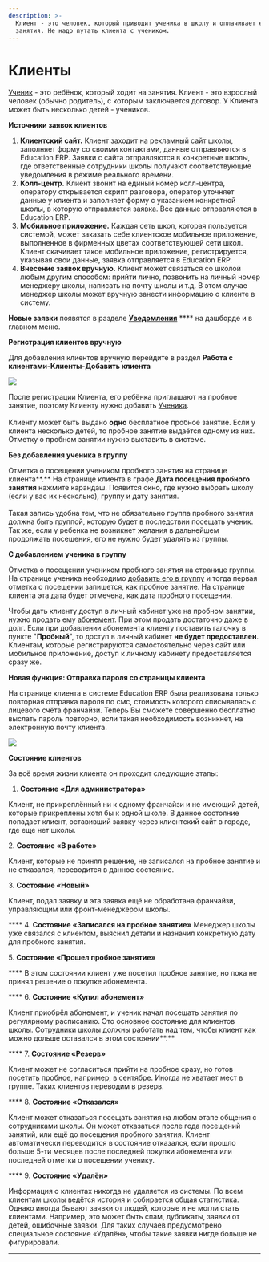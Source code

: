 ```yaml
---
description: >-
  Клиент - это человек, который приводит ученика в школу и оплачивает его
  занятия. Не надо путать клиента с учеником.
---
```


# Клиенты

[Ученик](../ucheniki.md) - это ребёнок, который ходит на занятия. Клиент - это взрослый человек (обычно родитель), с которым заключается договор. У Клиента может быть несколько детей - учеников.

**Источники заявок клиентов**

1. **Клиентский сайт.** Клиент заходит на рекламный сайт школы, заполняет форму со своими контактами, данные отправляются в Education ERP. Заявки с сайта отправляются в конкретные школы, где ответственные сотрудники школы получают соответствующие уведомления в режиме реального времени.
2. **Колл-центр.** Клиент звонит на единый номер колл-центра, оператору открывается скрипт разговора, оператор уточняет данные у клиента и заполняет форму с указанием конкретной школы, в которую отправляется заявка. Все данные отправляются в Education ERP.
3. **Мобильное приложение.** Каждая сеть школ, которая пользуется системой, может заказать себе клиентское мобильное приложение, выполненное в фирменных цветах соответствующей сети школ. Клиент скачивает такое мобильное приложение, регистрируется, указывая свои данные, заявка отправляется в Education ERP.
4. **Внесение заявок вручную.** Клиент может связаться со школой любым другим способом: прийти лично, позвонить на личный номер менеджеру школы, написать на почту школы и т.д. В этом случае менеджер школы может вручную занести информацию о клиенте в систему.

**Новые заявки** появятся в разделе [**Уведомления**](../uvedomleniya.md) **** на дашборде и в главном меню.



**Регистрация клиентов вручную**

Для добавления клиентов вручную перейдите в раздел **Работа с клиентами-Клиенты-Добавить клиента**

![](../.gitbook/assets/Screenshot\_151.png)

После регистрации Клиента, его ребёнка приглашают на пробное занятие, поэтому Клиенту нужно добавить [Ученика](../ucheniki.md).\
\
Клиенту может быть выдано **одно** бесплатное пробное занятие. Если у клиента несколько детей, то пробное занятие выдаётся одному из них. Отметку о пробном занятии нужно выставить в системе.

**Без добавления ученика в группу**

Отметка о посещении учеником пробного занятия на странице клиента**.** На странице клиента в графе **Дата посещения пробного занятия** нажмите карандаш. Появится окно, где нужно выбрать школу (если у вас их несколько), группу и дату занятия.\
\
Такая запись удобна тем, что не обязательно группа пробного занятия должна быть группой, которую будет в последствии посещать ученик. Так же, если у ребенка не возникнет желания в дальнейшем продолжать посещения, его не нужно будет удалять из группы.

**С добавлением ученика в группу**&#x20;

Отметка о посещении учеником пробного занятия на странице группы. На странице ученика необходимо [добавить его в группу](../nachalo-raboty/shkola/gruppa/dobavlenie-grupp.md) и тогда первая отметка о посещении запишется, как пробное занятие. На странице клиента эта дата будет отмечена, как дата пробного посещения.

Чтобы дать клиенту доступ в личный кабинет уже на пробном занятии, нужно продать ему [абонемент](../nachalo-raboty/shkola/abonementy/). При этом продать достаточно даже в долг. Если при добавлении абонемента клиенту поставить галочку в пункте "**Пробный**", то доступ в личный кабинет **не будет предоставлен**.\
Клиентам, которые регистрируются самостоятельно через сайт или мобильное приложение, доступ к личному кабинету предоставляется сразу же.

**Новая функция: Отправка пароля со страницы клиента**

На странице клиента в системе Education ERP была реализована только повторная отправка пароля по смс, стоимость которого списывалась с лицевого счёта франчайзи. Теперь Вы сможете совершенно бесплатно выслать пароль повторно, если такая необходимость возникнет, на электронную почту клиента.

![](../.gitbook/assets/Screenshot\_8.png)

**Состояние клиентов**

За всё время жизни клиента он проходит следующие этапы:

1. **Состояние «Для администратора»**

Клиент, не прикреплённый ни к одному франчайзи и не имеющий детей, которые прикреплены хотя бы к одной школе. В данное состояние попадает клиент, оставивший заявку через клиентский сайт в городе, где еще нет школы.

&#x20;  2\. **Состояние «В работе»**

Клиент, которые не принял решение, не записался на пробное занятие и не отказался, переводится в данное состояние.

&#x20;  3\. **Состояние «Новый»**

Клиент, подал заявку и эта заявка ещё не обработана франчайзи, управляющим или фронт-менеджером школы.

&#x20;   ****    4. **Состояние «Записался на пробное занятие»** Менеджер школы уже связался с клиентом, выяснил детали и назначил конкретную дату для пробного занятия.

&#x20;  5\. **Состояние «Прошел пробное занятие»**

&#x20;**** В этом состоянии клиент уже посетил пробное занятие, но пока не принял решение о покупке абонемента.

&#x20;****   6. **Состояние «Купил абонемент»**

Клиент приобрёл абонемент, и ученик начал посещать занятия по регулярному расписанию. Это основное состояние для клиентов школы. Сотрудники школы должны работать над тем, чтобы клиент как можно дольше оставался в этом состоянии**.**

&#x20;****    7. **Состояние «Резерв»**&#x20;

Клиент может не согласиться прийти на пробное сразу, но готов посетить пробное, например, в сентябре. Иногда не хватает мест в группе. Таких клиентов переводим в резерв.

&#x20;****    8. **Состояние «Отказался»**&#x20;

Клиент может отказаться посещать занятия на любом этапе общения с сотрудниками школы. Он может отказаться после года посещений занятий, или ещё до посещения пробного занятия. Клиент автоматически переводится в состояние отказался, если прошло больше 5-ти месяцев после последней покупки абонемента или последней отметки о посещении ученику.

&#x20; ****    9. **Состояние «Удалён»**&#x20;

Информация о клиентах никогда не удаляется из системы. По всем клиентам школы ведётся история и собирается общая статистика. Однако иногда бывают заявки от людей, которые и не могли стать клиентами. Например, это может быть спам, дубликаты, заявки от детей, ошибочные заявки. Для таких случаев предусмотрено специальное состояние «Удалён», чтобы такие заявки нигде больше не фигурировали.



****





